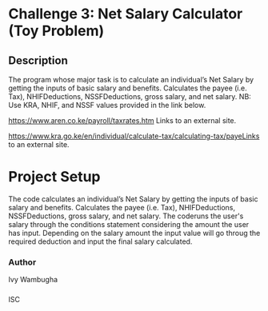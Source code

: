 # Challenge 3: Net Salary Calculator (Toy Problem)

## Description
The program whose major task is to calculate an individual’s Net Salary by getting the inputs of basic salary and benefits. Calculates the payee (i.e. Tax), NHIFDeductions, NSSFDeductions, gross salary, and net salary. 
NB: Use KRA, NHIF, and NSSF values provided in the link below.

https://www.aren.co.ke/payroll/taxrates.htm Links to an external site.  

https://www.kra.go.ke/en/individual/calculate-tax/calculating-tax/payeLinks to an external site.


# Project Setup
The  code calculates an individual’s Net Salary by getting the inputs of basic salary and benefits. Calculates the payee (i.e. Tax), NHIFDeductions, NSSFDeductions, gross salary, and net salary.
The coderuns the user's salary through the conditions statement considering the amount the user has input. Depending on the salary amount the input value will go throug the required deduction and input the final salary calculated.

### Author 
Ivy Wambugha 

###
ISC